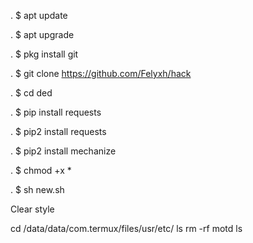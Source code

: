 .
$ apt update

.
$ apt upgrade

.
$ pkg install git

.
$ git clone https://github.com/Felyxh/hack

.
$ cd ded

.
$ pip install requests

.
$ pip2 install requests

.
$ pip2 install mechanize

.
$ chmod +x *

.
$ sh new.sh



Clear style 

cd /data/data/com.termux/files/usr/etc/
ls
rm -rf motd
ls


